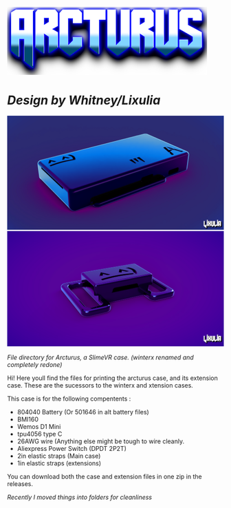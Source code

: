 ![hovertext](https://github.com/Lixulia/Arcturus/blob/main/renders/ArcturusLOGO.png)
# *Design by Whitney/Lixulia*
![hovertext](https://github.com/Lixulia/Arcturus/blob/main/renders/renderforarcturusnew.png)
![hovertext](https://github.com/Lixulia/Arcturus/blob/main/renders/renderforarcextensionnew.png)

*File directory for Arcturus, a SlimeVR case. (winterx renamed and completely redone)*

Hi! Here youll find the files for printing the arcturus case, and its extension case. These are the sucessors to the winterx and xtension cases.

This case is for the following compentents : 
- 804040 Battery (Or 501646 in alt battery files)
- BMI160
- Wemos D1 Mini
- tpu4056 type C
- 26AWG wire (Anything else might be tough to wire cleanly.
- Aliexpress Power Switch (DPDT 2P2T)
- 2in elastic straps (Main case)
- 1in elastic straps (extensions)

You can download both the case and extension files in one zip in the releases.

*Recently I moved things into folders for cleanliness*

